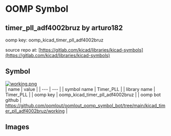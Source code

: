 # OOMP Symbol  
## timer_pll_adf4002bruz  by arturo182  
  
oomp key: oomp_kicad_timer_pll_adf4002bruz  
  
source repo at: [https://gitlab.com/kicad/libraries/kicad-symbols](https://gitlab.com/kicad/libraries/kicad-symbols)  
## Symbol  
  
[![working.png](working_600.png)](working.png)  
| name | value | 
| --- | --- | 
| symbol name | Timer_PLL | 
| library name | Timer_PLL | 
| oomp key | oomp_kicad_timer_pll_adf4002bruz | 
| oomp bot github | https://github.com/oomlout/oomlout_oomp_symbol_bot/tree/main/kicad_timer_pll_adf4002bruz/working | 
## Images  
